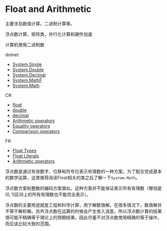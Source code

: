 # Float and Arithmetic

主要涉及数值计算。二进制计算等。

浮点数计算，矩阵类，并行化计算和硬件加速

计算机使用二进制数

dotnet:

- [System.Single](https://docs.microsoft.com/en-us/dotnet/api/system.single?view=netcore-2.2)
- [System.Double](https://docs.microsoft.com/en-us/dotnet/api/system.double?view=netcore-2.2)
- [System.Decimal](https://docs.microsoft.com/en-us/dotnet/api/system.decimal?view=netcore-2.2)
- [System.MathF](https://docs.microsoft.com/en-us/dotnet/api/system.mathf?view=netcore-2.2)
- [System.Math](https://docs.microsoft.com/en-us/dotnet/api/system.math?view=netcore-2.2)

C#:

- [float](https://docs.microsoft.com/en-us/dotnet/csharp/language-reference/keywords/float)
- [double](https://docs.microsoft.com/en-us/dotnet/csharp/language-reference/keywords/double)
- [decimal](https://docs.microsoft.com/en-us/dotnet/csharp/language-reference/keywords/decimal)
- [Arithmetic operators](https://docs.microsoft.com/en-us/dotnet/csharp/language-reference/operators/arithmetic-operators)
- [Equality operators](https://docs.microsoft.com/en-us/dotnet/csharp/language-reference/operators/equality-operators)
- [Comparision operators](https://docs.microsoft.com/en-us/dotnet/csharp/language-reference/operators/comparison-operators)

F#:

- [Float Types](https://docs.microsoft.com/en-us/dotnet/fsharp/language-reference/basic-types)
- [Float Literals](https://docs.microsoft.com/en-us/dotnet/fsharp/language-reference/literals)
- [Arithmetic operators](https://docs.microsoft.com/en-us/dotnet/fsharp/language-reference/symbol-and-operator-reference/arithmetic-operators)

浮点数是通过有效数字，位移和符号位表示有理数的一种方案。为了配合完成基本的数学运算，这里推荐阅读Float相关的类之后了解一下`System.Math`。

浮点数方案和整数的编码方案类似，这种方案并不能保证表示所有有理数（哪怕是$(0,1)$区间上的所有有理数也不能完全表示）。

浮点数的主要用途就是工程和科学计算，用于解数值解。在很多情况下，数值解并不等于解析解。另外浮点数在运算的时候会产生舍入误差。所以浮点数计算的结果很可能不精确等于理论上的预期结果。因此尽量不对浮点数使用精确的等于操作，而应该比较大致的范围。
